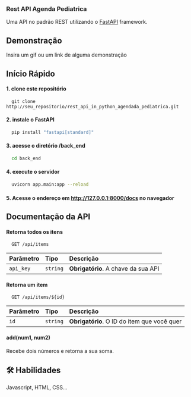 ﻿### Rest API Agenda Pediatrica
Uma API no padrão REST utilizando o [FastAPI](https://fastapi.tiangolo.com/pt/) framework.

## Demonstração

Insira um gif ou um link de alguma demonstração
## Início Rápido

#### 1. clone este repositório

```git
  git clone http://seu_repositorio/rest_api_in_python_agendada_pediatrica.git
```
#### 2. instale o FastAPI

```bash
  pip install "fastapi[standard]"
```

#### 3. acesse o diretório /back_end
```bash
  cd back_end
```


#### 4. execute o servidor

```bash
  uvicorn app.main:app --reload
```
#### 5. Acesse o endereço em http://127.0.0.1:8000/docs no navegador

## Documentação da API

#### Retorna todos os itens

```http
  GET /api/items
```

| Parâmetro   | Tipo       | Descrição                           |
| :---------- | :--------- | :---------------------------------- |
| `api_key` | `string` | **Obrigatório**. A chave da sua API |

#### Retorna um item

```http
  GET /api/items/${id}
```

| Parâmetro   | Tipo       | Descrição                                   |
| :---------- | :--------- | :------------------------------------------ |
| `id`      | `string` | **Obrigatório**. O ID do item que você quer |

#### add(num1, num2)

Recebe dois números e retorna a sua soma.


## 🛠 Habilidades
Javascript, HTML, CSS...

